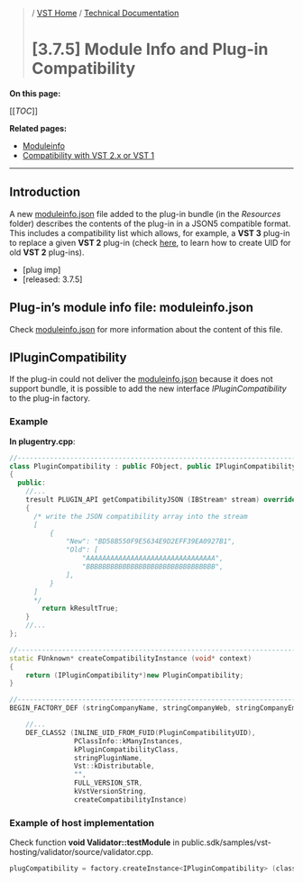 >/ [VST Home](../../../) / [Technical Documentation](../../Index.md)
>
># \[3.7.5\] Module Info and Plug-in Compatibility

**On this page:**

[[_TOC_]]

**Related pages:**

- [Moduleinfo](../../../Technical+Documentation/VST+Module+Architecture/ModuleInfo-JSON.md)
- [Compatibility with VST 2.x or VST 1](../../../FAQ/Compatibility+with+VST+2.x+or+VST+1.md)

---

## Introduction

A new [moduleinfo.json](../../../Technical+Documentation/VST+Module+Architecture/ModuleInfo-JSON.md) file added to the plug-in bundle (in the *Resources* folder) describes the contents of the plug-in in a JSON5 compatible format. This includes a compatibility list which allows, for example, a **VST 3** plug-in to replace a given **VST 2** plug-in (check [here](../../../FAQ/Compatibility+with+VST+2.x+or+VST+1.md), to learn how to create UID for old **VST 2** plug-ins).

- \[plug imp\]
- \[released: 3.7.5\]

## Plug-in’s module info file: moduleinfo.json

Check [moduleinfo.json](../../../Technical+Documentation/VST+Module+Architecture/ModuleInfo-JSON.md) for more information about the content of this file.

## IPluginCompatibility

If the plug-in could not deliver the [moduleinfo.json](../../../Technical+Documentation/VST+Module+Architecture/ModuleInfo-JSON.md) because it does not support bundle, it is possible to add the new interface *IPluginCompatibility* to the plug-in factory.
### Example

**In plugentry.cpp**:

``` c++
//------------------------------------------------------------------------
class PluginCompatibility : public FObject, public IPluginCompatibility
{
  public:
    //...
    tresult PLUGIN_API getCompatibilityJSON (IBStream* stream) override
    {
      /* write the JSON compatibility array into the stream
      [
          {
              "New": "BD58B550F9E5634E9D2EFF39EA0927B1",
              "Old": [
                  "AAAAAAAAAAAAAAAAAAAAAAAAAAAAAAAA",
                  "BBBBBBBBBBBBBBBBBBBBBBBBBBBBBBBB",
              ],
          }
      ]
      */
	    return kResultTrue;
    }
    //... 
};

//------------------------------------------------------------------------
static FUnknown* createCompatibilityInstance (void* context)
{
	return (IPluginCompatibility*)new PluginCompatibility;
}

//------------------------------------------------------------------------
BEGIN_FACTORY_DEF (stringCompanyName, stringCompanyWeb, stringCompanyEmail)

    //...
    DEF_CLASS2 (INLINE_UID_FROM_FUID(PluginCompatibilityUID),
				PClassInfo::kManyInstances,
				kPluginCompatibilityClass,
				stringPluginName,
				Vst::kDistributable,
				"",
				FULL_VERSION_STR,
				kVstVersionString,
				createCompatibilityInstance)
```

### Example of host implementation

Check function **void Validator::testModule** in public.sdk/samples/vst-hosting/validator/source/validator.cpp.

``` c++
plugCompatibility = factory.createInstance<IPluginCompatibility> (classInfo.ID ());
```
